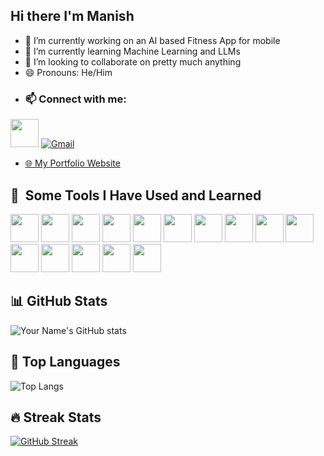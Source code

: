 ## Hi there I'm Manish



- 🔭 I’m currently working on an AI based Fitness App for mobile
- 🌱 I’m currently learning Machine Learning and LLMs
- 👯 I’m looking to collaborate on pretty much anything
- 😄 Pronouns: He/Him
- ### 📫 Connect with me:
[<img src="https://cdn.jsdelivr.net/gh/devicons/devicon@latest/icons/linkedin/linkedin-original.svg" width="45" height="45"/>](https://www.linkedin.com/in/manish-r-2934132b8)
[![Gmail](https://img.shields.io/badge/Gmail-red?style=flat&logo=gmail)](mailto:manish2306j@gmail.com)

- [🌐 My Portfolio Website](https://manishdev23.netlify.app/)

<h2> 🚀 &nbsp;Some Tools I Have Used and Learned</h2>
<p align="left">
<img src="https://cdn.jsdelivr.net/gh/devicons/devicon@latest/icons/cplusplus/cplusplus-original.svg" width="45" height="45"/>
<img src="https://cdn.jsdelivr.net/gh/devicons/devicon@latest/icons/typescript/typescript-original.svg" width="45" height="45"/>
            <img src="https://cdn.jsdelivr.net/gh/devicons/devicon@latest/icons/python/python-original.svg" width="45" height="45"/>
            <img src="https://cdn.jsdelivr.net/gh/devicons/devicon@latest/icons/java/java-original.svg" width="45" height="45"/>
            <img src="https://cdn.jsdelivr.net/gh/devicons/devicon@latest/icons/javascript/javascript-original.svg" width="45" height="45"/>
          <img src="https://cdn.jsdelivr.net/gh/devicons/devicon@latest/icons/nodejs/nodejs-original-wordmark.svg" width="45" height="45"/>
            <img src="https://cdn.jsdelivr.net/gh/devicons/devicon@latest/icons/react/react-original.svg" width="45" height="45"/>
  <img src="https://cdn.jsdelivr.net/gh/devicons/devicon@latest/icons/firebase/firebase-original-wordmark.svg" width="45" height="45"/>
            <img src="https://cdn.jsdelivr.net/gh/devicons/devicon@latest/icons/flutter/flutter-original.svg" width="45" height="45"/>                    
            <img src="https://cdn.jsdelivr.net/gh/devicons/devicon@latest/icons/arduino/arduino-original.svg" width="45" height="45"/>
            <img src="https://cdn.jsdelivr.net/gh/devicons/devicon@latest/icons/mysql/mysql-original-wordmark.svg" width="45" height="45"/>
            <img src="https://cdn.jsdelivr.net/gh/devicons/devicon@latest/icons/mongodb/mongodb-original-wordmark.svg" width="45" height="45"/>
            <img src="https://cdn.jsdelivr.net/gh/devicons/devicon@latest/icons/supabase/supabase-original.svg" width="45" height="45"/>
<img src="https://cdn.jsdelivr.net/gh/devicons/devicon@latest/icons/express/express-original-wordmark.svg" width="45" height="45"/>
<img src="https://cdn.jsdelivr.net/gh/devicons/devicon@latest/icons/amazonwebservices/amazonwebservices-plain-wordmark.svg" width="45" height="45"/>
        

</p>

## 📊 GitHub Stats
![Your Name's GitHub stats](https://github-readme-stats.vercel.app/api?username=Lonewolf230&show_icons=true&theme=radical)

## 🧠 Top Languages
![Top Langs](https://github-readme-stats.vercel.app/api/top-langs/?username=Lonewolf230&layout=compact&theme=radical)

## 🔥 Streak Stats
[![GitHub Streak](https://streak-stats.demolab.com/?user=Lonewolf230&theme=radical)](https://git.io/streak-stats)



